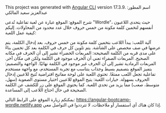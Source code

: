 This project was generated with [Angular CLI](https://github.com/angular/angular-cli) version 17.3.9.
اسم المطور:
عبدالعزيز سعيد المالكي

شرح الموقع:
الموقع عبارة عن لعبة تفاعلية تُدعى "Wordle"، حيث يتحدى اللاعبون أنفسهم لتخمين كلمة مكونة من خمس حروف خلال عدد محدود من المحاولات. إليكم كيفية عمل اللعبة:

آلية اللعب:
      يبدأ اللاعب بتخمين كلمة مكونة من خمس حروف. بعد إدخال الكلمة، يتم عرضها في صف مخصص على الشاشة.
      يتم تلوين كل حرف في الكلمة بعد كل تخمين بناءً على مدى قربه من الكلمة الصحيحة:
          المربعات الخضراء تشير إلى أن الحرف في مكانه الصحيح.
          المربعات الصفراء تعني أن الحرف موجود في الكلمة ولكن في مكان آخر.
          المربعات الرمادية تشير إلى أن الحرف غير موجود في الكلمة نهائيًا.
  الواجهة والتصميم:
      يتميز الموقع بتصميم بسيط وجذاب يتناسب مع تجربة المستخدم، مع واجهة مستخدم تفاعلية تجعل اللعب ممتعًا.
      تحتوي اللعبة على لوحة مفاتيح افتراضية تُتيح للاعبين إدخال الحروف بسهولة.
    خيارات اللعبة:
      يتيح الموقع للاعبين اختيار مستوى الصعوبة (سهل، متوسط، صعب) مما يزيد من تحدي اللعبة.
      كما يحتوي الموقع على زر للكشف عن الكلمة الصحيحة في حال احتاج اللاعب إلى المساعدة.

يمكنكم زيارة الموقع على الرابط التالي: https://angular-bootcamp-wordle.netlify.app
إذا كان هناك أي استفسار أو ملاحظات، لا تترددوا في التواصل معي.

